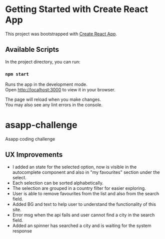 # Getting Started with Create React App

This project was bootstrapped with [Create React App](https://github.com/facebook/create-react-app).

## Available Scripts

In the project directory, you can run:

### `npm start`

Runs the app in the development mode.\
Open [http://localhost:3000](http://localhost:3000) to view it in your browser.

The page will reload when you make changes.\
You may also see any lint errors in the console.

# asapp-challenge
Asapp coding challenge

## UX Improvements
- I added an state for the selected option, now is visible in the autocomplete component and also in "my favourites" section under the select.
- Each selection can be sorted alphabetically. 
- The selection are grouped in a country filter for easier exploring.
- User is able to remove favourites from the list and also from the search field. 
- Added BG and text to help user to understand the functionality of this site.
- Error msg when the api fails and user cannot find a city in the search field.
- Added an spinner has searched a city and is waiting for the system response 


